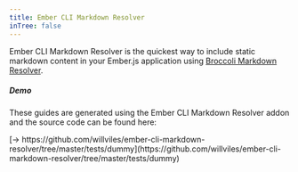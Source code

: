 ```yaml
---
title: Ember CLI Markdown Resolver
inTree: false
---
```


Ember CLI Markdown Resolver is the quickest way to include static markdown content in your Ember.js application using [Broccoli Markdown Resolver](https://github.com/willviles/broccoli-markdown-resolver).

##### Demo

These guides are generated using the Ember CLI Markdown Resolver addon and the source code can be found here:

<span class="codelink">
[&rarr; https://github.com/willviles/ember-cli-markdown-resolver/tree/master/tests/dummy](https://github.com/willviles/ember-cli-markdown-resolver/tree/master/tests/dummy)
</span>
